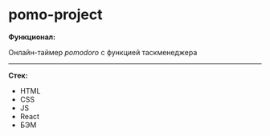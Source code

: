 # pomo-project

**Функционал:**

Онлайн-таймер *pomodoro* с функцией таскменеджера

---

**Стек:**

- HTML
- CSS
- JS
- React
- БЭМ
